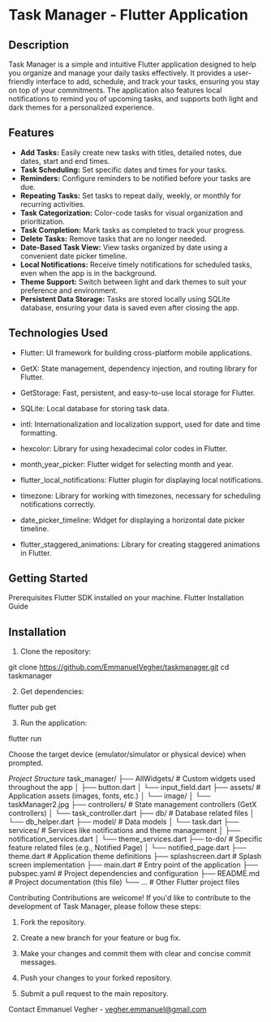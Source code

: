 # Task Manager - Flutter Application

## Description

Task Manager is a simple and intuitive Flutter application designed to help you organize and manage your daily tasks effectively.  It provides a user-friendly interface to add, schedule, and track your tasks, ensuring you stay on top of your commitments. The application also features local notifications to remind you of upcoming tasks, and supports both light and dark themes for a personalized experience.

## Features

- **Add Tasks:** Easily create new tasks with titles, detailed notes, due dates, start and end times.
- **Task Scheduling:** Set specific dates and times for your tasks.
- **Reminders:** Configure reminders to be notified before your tasks are due.
- **Repeating Tasks:** Set tasks to repeat daily, weekly, or monthly for recurring activities.
- **Task Categorization:**  Color-code tasks for visual organization and prioritization.
- **Task Completion:** Mark tasks as completed to track your progress.
- **Delete Tasks:** Remove tasks that are no longer needed.
- **Date-Based Task View:** View tasks organized by date using a convenient date picker timeline.
- **Local Notifications:** Receive timely notifications for scheduled tasks, even when the app is in the background.
- **Theme Support:**  Switch between light and dark themes to suit your preference and environment.
- **Persistent Data Storage:** Tasks are stored locally using SQLite database, ensuring your data is saved even after closing the app.


## Technologies Used
- Flutter: UI framework for building cross-platform mobile applications.

- GetX: State management, dependency injection, and routing library for Flutter.

- GetStorage: Fast, persistent, and easy-to-use local storage for Flutter.

- SQLite: Local database for storing task data.

- intl: Internationalization and localization support, used for date and time formatting.

- hexcolor: Library for using hexadecimal color codes in Flutter.

- month_year_picker: Flutter widget for selecting month and year.

- flutter_local_notifications: Flutter plugin for displaying local notifications.

- timezone: Library for working with timezones, necessary for scheduling notifications correctly.

- date_picker_timeline: Widget for displaying a horizontal date picker timeline.

- flutter_staggered_animations: Library for creating staggered animations in Flutter.

## Getting Started
Prerequisites
Flutter SDK installed on your machine. Flutter Installation Guide

## Installation
1) Clone the repository:

  git clone https://github.com/EmmanuelVegher/taskmanager.git
  cd taskmanager

2) Get dependencies:

  flutter pub get

3) Run the application:

  flutter run

Choose the target device (emulator/simulator or physical device) when prompted.

*Project Structure*
task_manager/
├── AllWidgets/             # Custom widgets used throughout the app
│   ├── button.dart
│   └── input_field.dart
├── assets/                # Application assets (images, fonts, etc.)
│   └── image/
│       └── taskManager2.jpg
├── controllers/           # State management controllers (GetX controllers)
│   └── task_controller.dart
├── db/                    # Database related files
│   └── db_helper.dart
├── model/                 # Data models
│   └── task.dart
├── services/              # Services like notifications and theme management
│   ├── notification_services.dart
│   └── theme_services.dart
├── to-do/                 # Specific feature related files (e.g., Notified Page)
│   └── notified_page.dart
├── theme.dart             # Application theme definitions
├── splashscreen.dart      # Splash screen implementation
├── main.dart              # Entry point of the application
├── pubspec.yaml           # Project dependencies and configuration
├── README.md              # Project documentation (this file)
└── ...                    # Other Flutter project files

Contributing
Contributions are welcome! If you'd like to contribute to the development of Task Manager, please follow these steps:

1) Fork the repository.

2) Create a new branch for your feature or bug fix.

3) Make your changes and commit them with clear and concise commit messages.

4) Push your changes to your forked repository.

5) Submit a pull request to the main repository.


Contact
Emmanuel Vegher - vegher.emmanuel@gmail.com